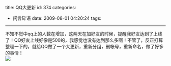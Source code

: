 title: QQ大更新
id: 374
categories:
  - 闲言碎语
date: 2009-08-01 04:20:24
tags:
---

不知不觉中qq上的人数在增加，这两天在加好友的时候，提醒我好友达到了上线了！QQ好友上线好像是500的，我感觉也没有达到那么多啊！不管了，反正打算整理一下的，就给QQ做了一个大更新，重新分组，删帐号，重新命名，做了好多的事情！
</br>![](http://m3.img.libdd.com/farm5/2012/0821/17/95B3685B32AD0533DFC10388B9693E35C0C05C9BE40C_89_229.JPEG)</img>